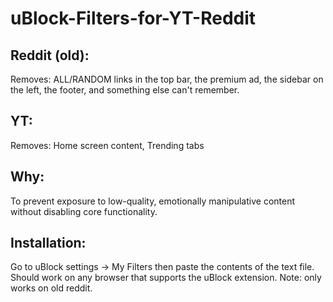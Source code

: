 # uBlock-Filters-for-YT-Reddit

## Reddit (old):

Removes: ALL/RANDOM links in the top bar, the premium ad, the sidebar on the left, the footer, and something else can't remember.

## YT:

Removes: Home screen content, Trending tabs

## Why:

To prevent exposure to low-quality, emotionally manipulative content without disabling core functionality. 

## Installation:

Go to uBlock settings -> My Filters then paste the contents of the text file. Should work on any browser that supports the uBlock extension. Note: only works on old reddit.
